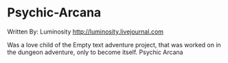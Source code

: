Psychic-Arcana
==============
Written By: Luminosity
http://luminosity.livejournal.com


Was a love child of the Empty text adventure project, that was worked on in the dungeon adventure, only to become itself.
Psychic Arcana

